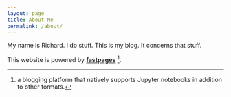 ```yaml
---
layout: page
title: About Me
permalink: /about/
---
```


My name is Richard.  I do stuff.  This is my blog.  It concerns that stuff.

This website is powered by **[fastpages](https://github.com/fastai/fastpages)** [^1].



[^1]:a blogging platform that natively supports Jupyter notebooks in addition to other formats.
